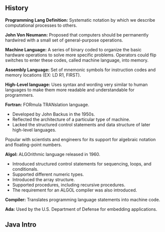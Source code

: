 ## History
**Programming Lang Definition:**  Systematic notation by which we describe computational processes to others.

**John Von Neumann:**  Proposed that computers should be permanently hardwired with a small set of general-purpose operations.

**Machine Language:**  A series of binary coded to organize the basic hardware operations to solve more specific problems. Operators could flip switches to enter these codes, called machine language, into memory.

**Assembly Language:**  Set of mnemonic symbols for instruction codes and memory locations (EX: LD R1, FIRST).

**High-Level language:**  Uses syntax and wording very similar to human languages to make them more readable and understandable for programmers.

**Fortran:**  FORmula TRANslation language.
- Developed by John Backus in the 1950s.
- Reflected the architecture of a particular type of machine.
- Lacked the structured control statements and data structure of later high-level languages.
  
Popular with scientists and engineers for its support for algebraic notation and floating-point numbers.

**Algol:**  ALGOrithmic language released in 1960. 
- Introduced structured control statements for sequencing, loops, and conditionals.
- Supported different numeric types.
- Introduced the array structure.
- Supported procedures, including recursive procedures.
- The requirement for an ALGOL compiler was also introduced.

**Compiler:**  Translates programming language statements into machine code.

**Ada:**  Used by the U.S. Department of Defense for embedding applications.


## Java Intro
